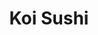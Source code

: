 ---
layout: place
title: "Koi Sushi"
permalink: /new-york/sayville/koi-sushi.html
stateAbbr: NY
stateName: New York
cityName: Sayville
seo:
  name: "Koi Sushi"
  type: Restaurant
  links: null
description: "Koi Sushi serves delicious sushi in Sayville, New York. Try fresh Japanese dishes for a great dining experience. "
place_id: ChIJo2_F-QZK6IkR2L3OcpMBKVk
photos:
  - name: >-
      places/ChIJo2_F-QZK6IkR2L3OcpMBKVk/photos/AeeoHcKgLQiVGP4NexnzBUb49POpA-lfrFgOMOWnYtkQOUHRZfYztJYGsK2W-AKIBjHWjO5T06yY7FHR2WotmQHWjkEF1GpgbqL-anjmbNcXXORaGyEsNjZkPIEFIy3VQJcuqNc2laOpvsSVHwA0J_aHvGb5yu0dnbWnxgrsnGkGRb4g9TuSW_NYK9WRPpVyQyvU7ZSnsh-WKGuf1XjXWgtGb2yj5F2mntt07Yip6XJLtMp53ofOvuhjCreVAMm-PEaUYpqtOpa_JxXkc1hfVpgW5qAUHPIDkj-jdeP9BxJzYv_fcw
    widthPx: 1024
    heightPx: 679
    authorAttributions:
      - displayName: Koi Sushi Restaurant Sayville
        uri: https://maps.google.com/maps/contrib/115109380193070601966
        photoUri: >-
          https://lh3.googleusercontent.com/a-/ALV-UjWL1PkvpzL7k0tJvWlGScHeMXpY3V3E4Ry8J6bu3N7SBZenhL4=s100-p-k-no-mo
    flagContentUri: >-
      https://www.google.com/local/imagery/report/?cb_client=maps_api_places.places_api&image_key=!1e10!2sAF1QipOWYCe3x7C8Enh1-YJhhGqvu0JmhFDOvNNoif2P&hl=en-US
    googleMapsUri: >-
      https://www.google.com/maps/place//data=!3m4!1e2!3m2!1sAF1QipOWYCe3x7C8Enh1-YJhhGqvu0JmhFDOvNNoif2P!2e10!4m2!3m1!1s0x89e84a06f9c56fa3:0x5929019372cebdd8
  - name: >-
      places/ChIJo2_F-QZK6IkR2L3OcpMBKVk/photos/AeeoHcL5iRf6J5eOootECjLT8o68KqAgi_lcsFt24f6PeKzTVQaggzvSHJMVSUSEa2wvoK1hcofEpUOi_XRKoieMJDlD3G1T2FrcUzffc_ztQ6yjx7RUq-aXC0KTsGtMRndBDqGBerm0Cp44K5stmYTwQvwcMCR454Ra0bK_a-M0E30bmuBp-6dvR5vCB6W3kgkUHHOT2saVYVUlBQxIvihTvSLO1SUzxn8Zs02sQzEaUcEsV0SmU6tjQXWd2p9y9h5VPx-xUcEKzzyyealJiATFPi7lMTasCEGjZQ0q0J4JWTVfTw
    widthPx: 960
    heightPx: 1280
    authorAttributions:
      - displayName: Koi Sushi Restaurant Sayville
        uri: https://maps.google.com/maps/contrib/115109380193070601966
        photoUri: >-
          https://lh3.googleusercontent.com/a-/ALV-UjWL1PkvpzL7k0tJvWlGScHeMXpY3V3E4Ry8J6bu3N7SBZenhL4=s100-p-k-no-mo
    flagContentUri: >-
      https://www.google.com/local/imagery/report/?cb_client=maps_api_places.places_api&image_key=!1e10!2sAF1QipPz4aIgds47Vr2EiqWJ7nm9VVq3kNYi-2eqlHvs&hl=en-US
    googleMapsUri: >-
      https://www.google.com/maps/place//data=!3m4!1e2!3m2!1sAF1QipPz4aIgds47Vr2EiqWJ7nm9VVq3kNYi-2eqlHvs!2e10!4m2!3m1!1s0x89e84a06f9c56fa3:0x5929019372cebdd8
  - name: >-
      places/ChIJo2_F-QZK6IkR2L3OcpMBKVk/photos/AeeoHcLmEJIB9rqXmv3odKbpadMwqyu-WpjnobYumfmDuCfSP0C9Ypfurvg32ZYJ90Ry18aCGzZH_8LDqc3Y63PZgKWduZwMaT8bMwKNv5QT29pSpf9dykJta2gvrVGJS4KKI_NpP7pVz_S0ifyUNUbqwS3rI__S0th-vqHHT9Y6RDBKikmFFiK2bX6gi32Yq3k0VE_8jgj7bG1tt92Sw1TLMNvcOtU43LdVsT3POsFMjrCyorPimTPomwMl6N9hCpYwhIhI86t_qTmyNJVblVdbEXi7hsp9-R7t_N2mtZXCvfqVAg
    widthPx: 960
    heightPx: 1280
    authorAttributions:
      - displayName: Koi Sushi Restaurant Sayville
        uri: https://maps.google.com/maps/contrib/115109380193070601966
        photoUri: >-
          https://lh3.googleusercontent.com/a-/ALV-UjWL1PkvpzL7k0tJvWlGScHeMXpY3V3E4Ry8J6bu3N7SBZenhL4=s100-p-k-no-mo
    flagContentUri: >-
      https://www.google.com/local/imagery/report/?cb_client=maps_api_places.places_api&image_key=!1e10!2sAF1QipMmcAtnu7Kjez1ERy3fmI8_0a6ejlzAh1zZ7Zem&hl=en-US
    googleMapsUri: >-
      https://www.google.com/maps/place//data=!3m4!1e2!3m2!1sAF1QipMmcAtnu7Kjez1ERy3fmI8_0a6ejlzAh1zZ7Zem!2e10!4m2!3m1!1s0x89e84a06f9c56fa3:0x5929019372cebdd8
  - name: >-
      places/ChIJo2_F-QZK6IkR2L3OcpMBKVk/photos/AeeoHcL_xcVhQH2qHReoJRTisczIlWhQZjO1V0NiCX-XeA2kJCBlwBLOsh9SbhhxxpF8ilP4aWDmiNKXSMWeUCjCBdm309kU6Iu8PSFfdun9SA-i4CGb5guGtpzPBCNAk4Je7flLg7WBr0FJD4su8XfENEQRy_PXi3BmHH8P3eV7MxJTvBYxuXHrttNY_G9yw1R5JmsZn5E-k_UIVtDAaPtZMm5ufq50kSFsfHZJ18SQB9-yxSKBdni1LAPaC1gJznpC_br11zro0LLXvBb74u6lS8RUpIkWY3FX78kLcwww-3JWgw
    widthPx: 1000
    heightPx: 662
    authorAttributions:
      - displayName: Koi Sushi Restaurant Sayville
        uri: https://maps.google.com/maps/contrib/115109380193070601966
        photoUri: >-
          https://lh3.googleusercontent.com/a-/ALV-UjWL1PkvpzL7k0tJvWlGScHeMXpY3V3E4Ry8J6bu3N7SBZenhL4=s100-p-k-no-mo
    flagContentUri: >-
      https://www.google.com/local/imagery/report/?cb_client=maps_api_places.places_api&image_key=!1e10!2sAF1QipPUSVXj9caa1okbekyIH-gwYMigqdtTmvdsiZhO&hl=en-US
    googleMapsUri: >-
      https://www.google.com/maps/place//data=!3m4!1e2!3m2!1sAF1QipPUSVXj9caa1okbekyIH-gwYMigqdtTmvdsiZhO!2e10!4m2!3m1!1s0x89e84a06f9c56fa3:0x5929019372cebdd8
  - name: >-
      places/ChIJo2_F-QZK6IkR2L3OcpMBKVk/photos/AeeoHcI7O5FuOg_6NA1ku92wQRl5QIBbbYpWttosXR047NWYrIkIIarBKVgVUlMz6m2IhH0qfi_Uu780pnpraVnDmW6j4SS81x1edvK8-x0E-JKaBfCSOvEg-MZj4tq0GKl7k_AQE6-CINk63V0ylNb_A-BpZqM44EKQZURplsuvQJMyG3UppCo30JR9cKXKB8MpxGTmhxLfpxr2x-OqVeOgUBtkDRXSGPB_XeCXkby0Y8qzVsg68vnovUF1kqykZANuZnu0l_z9cwICpBbNcyDZNRBAY65L_RRKbJGH7oTms38L03Hl-VzamDEHNzSxPG9UWrPBE7w4psvrMvq--XSDrUxgMw_8ZCFJr8PozN2uXKjBzplsnn65v3qopxBH3i7gF_xYIN_JkZK1TRKTvNNoc1Oz6riETH33PtH9JgWxE4Ye_M80
    widthPx: 720
    heightPx: 960
    authorAttributions:
      - displayName: Danny Dong
        uri: https://maps.google.com/maps/contrib/116421361010003383554
        photoUri: >-
          https://lh3.googleusercontent.com/a-/ALV-UjW12_7vW3DTN3IA1pcjEGV97dKRdvMe_Wh0nQif-wtob-jDlKaK=s100-p-k-no-mo
    flagContentUri: >-
      https://www.google.com/local/imagery/report/?cb_client=maps_api_places.places_api&image_key=!1e10!2sCIHM0ogKEICAgIDG6LHluwE&hl=en-US
    googleMapsUri: >-
      https://www.google.com/maps/place//data=!3m4!1e2!3m2!1sCIHM0ogKEICAgIDG6LHluwE!2e10!4m2!3m1!1s0x89e84a06f9c56fa3:0x5929019372cebdd8
  - name: >-
      places/ChIJo2_F-QZK6IkR2L3OcpMBKVk/photos/AeeoHcI41TpWqMaZKppiOFY_6cniOm3JtOr17V5qX-bWFfT4-kGnA_BpUWJ6vpurajqJmn3_JJ8Wn_arWmbMYcB1r7RC3mApa2WOshklYEIxLPC1KWrpClZk3k3bd_Pz7jFLjHOu5ZkutBz_RIr3pwkn5G-MAvqhtdsTjg-n0gOknrKIlrVw4KYSZOl26ikwSlxHlVSd85iCncC-em6kzKqEgEA8aafVvrKWqouX1D_WJK6GR6UBNr3wGRcy23-dLmkzpSzoHV72_gzMf3_N7rOlfv3IRWF9ZREgi0qfd8ZnOU6xduOV252Rt2rVRMNKtl39OMPgSuXnEYlaQWLhkQMBO29PvbZpHW1mvuzjlujLTHtNHc3F7JLsJC91d---UFRP_JOR7KcOFKkXW8pNeH6VYwgO2lcrqVv0PHm1CrQxYdCBSyt4
    widthPx: 4032
    heightPx: 3024
    authorAttributions:
      - displayName: RCF
        uri: https://maps.google.com/maps/contrib/106158068064635503901
        photoUri: >-
          https://lh3.googleusercontent.com/a-/ALV-UjW5YJHduSSGEd_ImmzCnhEPHgjsQciOUKtVs2eazU-uS61htZnXDA=s100-p-k-no-mo
    flagContentUri: >-
      https://www.google.com/local/imagery/report/?cb_client=maps_api_places.places_api&image_key=!1e10!2sCIHM0ogKEICAgID-gq7AtQE&hl=en-US
    googleMapsUri: >-
      https://www.google.com/maps/place//data=!3m4!1e2!3m2!1sCIHM0ogKEICAgID-gq7AtQE!2e10!4m2!3m1!1s0x89e84a06f9c56fa3:0x5929019372cebdd8
  - name: >-
      places/ChIJo2_F-QZK6IkR2L3OcpMBKVk/photos/AeeoHcKYyyehBKt4P4_Xknaf-8vBOTLbQwTDz_s0InJk2EAMmRZQ0x5ZjoHRr_olXgvzXMB9xg9jUgp1fPMRabOHO374dhgqcbKkGw3t6GbZqWkyiG-PRG7jbctFwIE_hGUVRTTZu54mRXCiNjnSA3ZB3uGaTU4_zTaXsLcsSc7t4ufOHPyj8Nzqh13zzBXLIAl4GRS-3xWU5tY33_daYBRjdwJDzJUPBI8kPH0p-_EHC-XV17an2Dr4oUZKU4DE68db9yWmG_0z_Pa-DD8aGEhtmw7O6aD3vHo_UWxyttc_1Fis1g
    widthPx: 1000
    heightPx: 662
    authorAttributions:
      - displayName: Koi Sushi Restaurant Sayville
        uri: https://maps.google.com/maps/contrib/115109380193070601966
        photoUri: >-
          https://lh3.googleusercontent.com/a-/ALV-UjWL1PkvpzL7k0tJvWlGScHeMXpY3V3E4Ry8J6bu3N7SBZenhL4=s100-p-k-no-mo
    flagContentUri: >-
      https://www.google.com/local/imagery/report/?cb_client=maps_api_places.places_api&image_key=!1e10!2sAF1QipPtttLKWgrh-a1z70bNwQdLiseHmF4s6yzccXwx&hl=en-US
    googleMapsUri: >-
      https://www.google.com/maps/place//data=!3m4!1e2!3m2!1sAF1QipPtttLKWgrh-a1z70bNwQdLiseHmF4s6yzccXwx!2e10!4m2!3m1!1s0x89e84a06f9c56fa3:0x5929019372cebdd8
  - name: >-
      places/ChIJo2_F-QZK6IkR2L3OcpMBKVk/photos/AeeoHcKt9IubPc1Ns5de-O_j5jUyB9waQ6OOxwiqv9508PkIgOENn0p0wPoLEborARwT9En9iGbPgu5RwvkgbALgjV7NeEeUWZ7mzB2b3suzS5Fs2I6MruUIv74snTYgJzoPpFVGRjVIpsuO4JAbnjWQEw3-TXuVn4v2LMSyse074aPXzQcPG8SLYNZRnV2GE_oVZbp2VtxCvG3aLdSFfErr7DCUM004-yQ3LcDcmUxdrEV0GuucrRmVI_W6ZDyMv_MefQ6_BUhstYSCGqrz8eaDvemDdvc6G8C74vpCmE7Uf61Qx9OcRmyASQDhRsUjN0B58Iar5bGEjOTGUgNve6LLFPu6N1RyahFhrHpexvIHl9MZfheTkhK5JCcXQYj5OBYX9qX-Kr5UVY2glLRjsWq7MwZpI16Hy_kIwLPFuyFocx5ULg
    widthPx: 3024
    heightPx: 4032
    authorAttributions:
      - displayName: Rafael Baires
        uri: https://maps.google.com/maps/contrib/113170055425500757676
        photoUri: >-
          https://lh3.googleusercontent.com/a-/ALV-UjU7-IS_Fxf-IV2BiuuQUWdeK2ZJhSP6QcU6HAGpkYyC6lj2kjk=s100-p-k-no-mo
    flagContentUri: >-
      https://www.google.com/local/imagery/report/?cb_client=maps_api_places.places_api&image_key=!1e10!2sCIHM0ogKEICAgICRzNy-WQ&hl=en-US
    googleMapsUri: >-
      https://www.google.com/maps/place//data=!3m4!1e2!3m2!1sCIHM0ogKEICAgICRzNy-WQ!2e10!4m2!3m1!1s0x89e84a06f9c56fa3:0x5929019372cebdd8
  - name: >-
      places/ChIJo2_F-QZK6IkR2L3OcpMBKVk/photos/AeeoHcJ86E9tDmXbIVQ0n0kKpuh9zqLOchJSaw_KVdP8yl6tmcpTiPTpOXf7B9dAwUGex5Q29zGRkjuMvxnzxdWxmixLqOny4A2Odf7eifwpEifNQ0DWyLdphwi1mSQFdxIS9RLwb5cNCocYEPsuc8ArBmwIXHxqx0XiY_5Ikqb1ohnR5yEZQL1Z_hE80GF2LNME1gk_AYyLCEXUSQDrYyUOFGmNbM3zj2_LVf3jQRH4CUxO4fp-StVugYsxI-pX5fBLWVme5Knhllp9Nz_XmTyrfJVa2XDbYYO_daENC6k_kt42IWrg5FWcPTnkT_9WkmIkVDw3hWyXyRhI_0UgVoPtW0_rTtBnUgZkzxYvuRmb6UZtJGEdMVi2Jjrj8gVm5bkDhdzb9pkgNnSQzwLzDgJStfFX2XKgyMEPUV6Pu-s5slvdTw
    widthPx: 3024
    heightPx: 4032
    authorAttributions:
      - displayName: Blanca
        uri: https://maps.google.com/maps/contrib/116696475598282498393
        photoUri: >-
          https://lh3.googleusercontent.com/a-/ALV-UjUiXOKtOllsz6hVWl0tpwWZtAT6tokFX-EMf9ICfteBU7-ScLrl=s100-p-k-no-mo
    flagContentUri: >-
      https://www.google.com/local/imagery/report/?cb_client=maps_api_places.places_api&image_key=!1e10!2sCIHM0ogKEICAgIDFj7DPOA&hl=en-US
    googleMapsUri: >-
      https://www.google.com/maps/place//data=!3m4!1e2!3m2!1sCIHM0ogKEICAgIDFj7DPOA!2e10!4m2!3m1!1s0x89e84a06f9c56fa3:0x5929019372cebdd8
  - name: >-
      places/ChIJo2_F-QZK6IkR2L3OcpMBKVk/photos/AeeoHcLca8o-76sr8S2vnSyUle7cRYbteSs2DX5SpN6rCn9XHypwmWzqwTitngkFz-mYrPhuMFL4vd9KZFJvFvjRQk5AasBWZ2wp8cFe_YKPDwGZby5T2fug-zxN0oUj-gV6ORw61j-bcZHA-nGI2H0wcW3ZmMjnGXMtg5RnqpnmcFS6Dj8TsUXIvxQ0h8ewbNL7Cstk_-dvPbVwnrXYOdbjL81XRgfo0Kr3afUs4yeZ8jzIwQa-DhNwk4d3R5AIaE4X67LBXrqIqQLZb6qReN_QdMC3CYQLTyXCYsgQjqpV6HMsWic0PyIAVy2NwJZudOR6Bb-xmpOsSGaCt8XKB5dhgktI83yfm0F0fqEVGI0u6_nWkow6sidqvDEPXvOFiNmuuV8Um7tTKZVI6Ut-cobziZ--LYweW84_Vk9RbzAxGqeh-A
    widthPx: 2897
    heightPx: 2897
    authorAttributions:
      - displayName: Michael Zaun
        uri: https://maps.google.com/maps/contrib/116517589047847660566
        photoUri: >-
          https://lh3.googleusercontent.com/a-/ALV-UjXDEx7I-hWQegRBSoGFAFTYPY_RdY5MnMXx0zjstywtjsOgBehY=s100-p-k-no-mo
    flagContentUri: >-
      https://www.google.com/local/imagery/report/?cb_client=maps_api_places.places_api&image_key=!1e10!2sCIHM0ogKEICAgIDska78Pw&hl=en-US
    googleMapsUri: >-
      https://www.google.com/maps/place//data=!3m4!1e2!3m2!1sCIHM0ogKEICAgIDska78Pw!2e10!4m2!3m1!1s0x89e84a06f9c56fa3:0x5929019372cebdd8
address: 136 Main St, Sayville, NY 11782, USA
street: 136 Main St
city: Sayville
state: NY
zip: '11782'
country: USA
neighborhood: null
latitude: '40.734908'
longitude: '-73.084106'
accessibility_options:
  wheelchairAccessibleParking: true
  wheelchairAccessibleEntrance: true
  wheelchairAccessibleRestroom: true
  wheelchairAccessibleSeating: true
business_status: OPERATIONAL
name: Koi Sushi
google_maps_links:
  directionsUri: >-
    https://www.google.com/maps/dir//''/data=!4m7!4m6!1m1!4e2!1m2!1m1!1s0x89e84a06f9c56fa3:0x5929019372cebdd8!3e0
  placeUri: https://maps.google.com/?cid=6424668076218695128
  writeAReviewUri: >-
    https://www.google.com/maps/place//data=!4m3!3m2!1s0x89e84a06f9c56fa3:0x5929019372cebdd8!12e1
  reviewsUri: >-
    https://www.google.com/maps/place//data=!4m4!3m3!1s0x89e84a06f9c56fa3:0x5929019372cebdd8!9m1!1b1
  photosUri: >-
    https://www.google.com/maps/place//data=!4m3!3m2!1s0x89e84a06f9c56fa3:0x5929019372cebdd8!10e5
primary_type: Asian Restaurant
opening_hours:
  regular: null
  current: null
secondary_opening_hours:
  regular:
    weekdayDescriptions: null
    type: null
  current:
    weekdayDescriptions: null
    type: null
phone: null
price_level: null
price_range: null
rating: null
rating_count: 0
website: null
reviews: null
parking_options: null
payment_options: null
allow_dogs: null
curbside_pickup: null
delivery: null
dine_in: null
good_for_children: null
good_for_groups: null
good_for_sports: null
live_music: null
menu_for_children: null
outdoor_seating: null
reservable: null
restroom: null
serves_beer: null
serves_breakfast: null
serves_brunch: null
serves_cocktails: null
serves_coffee: null
serves_dinner: null
serves_dessert: null
serves_lunch: null
serves_vegetarian_food: null
serves_wine: null
takeout: null
update_category: essentials
summary: null

---